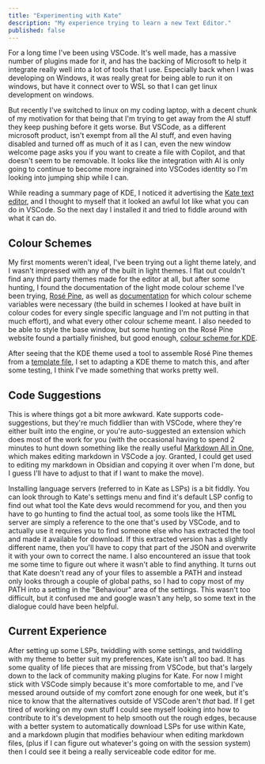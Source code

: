 ```yaml
---
title: "Experimenting with Kate"
description: "My experience trying to learn a new Text Editor."
published: false
---
```


For a long time I've been using VSCode. It's well made, has a massive number of plugins made for it, and has the backing of Microsoft to help it integrate really well into a lot of tools that I use. Especially back when I was developing on Windows, it was really great for being able to run it on windows, but have it connect over to WSL so that I can get linux development on windows.

But recently I've switched to linux on my coding laptop, with a decent chunk of my motivation for that being that I'm trying to get away from the AI stuff they keep pushing before it gets worse. But VSCode, as a different microsoft product, isn't exempt from all the AI stuff, and even having disabled and turned off as much of it as I can, even the new window welcome page asks you if you want to create a file with Copilot, and that doesn't seem to be removable. It looks like the integration with AI is only going to continue to become more ingrained into VSCodes identity so I'm looking into jumping ship while I can.

While reading a summary page of KDE, I noticed it advertising the [Kate text editor](https://kate-editor.org/), and I thought to myself that it looked an awful lot like what you can do in VSCode. So the next day I installed it and tried to fiddle around with what it can do.

## Colour Schemes

My first moments weren't ideal, I've been trying out a light theme lately, and I wasn't impressed with any of the built in light themes. I flat out couldn't find any third party themes made for the editor at all, but after some hunting, I found the documentation of the light mode colour scheme I've been trying, [Rosé Pine](https://rosepinetheme.com/palette/), as well as [documentation](https://docs.kde.org/stable5/en/kate/katepart/color-themes.html) for which colour scheme variables were necessary (the build in schemes I looked at have built in colour codes for every single specific language and I'm not putting in that much effort), and what every other colour scheme meant. I also needed to be able to style the base window, but some hunting on the Rosé Pine website found a partially finished, but good enough, [colour scheme for KDE](https://github.com/ashbork/kde).

After seeing that the KDE theme used a tool to assemble Rosé Pine themes from a [template file](https://github.com/rose-pine/build), I set to adapting a KDE theme to match this, and after some testing, I think I've made something that works pretty well.

## Code Suggestions

This is where things got a bit more awkward. Kate supports code-suggestions, but they're much fiddlier than with VSCode, where they're either built into the engine, or you're auto-suggested an extension which does most of the work for you (with the occasional having to spend 2 minutes to hunt down something like the really useful [Markdown All in One](https://marketplace.visualstudio.com/items?itemName=yzhang.markdown-all-in-one), which makes editing markdown in VSCode a joy. Granted, I could get used to editing my markdown in Obsidian and copying it over when I'm done, but I guess I'll have to adjust to that if I want to make the move).

Installing language servers (referred to in Kate as LSPs) is a bit fiddly. You can look through to Kate's settings menu and find it's default LSP config to find out what tool the Kate devs would recommend for you, and then you have to go hunting to find the actual tool, as some tools like the HTML server are simply a reference to the one that's used by VSCode, and to actually use it requires you to find someone else who has extracted the tool and made it available for download. If this extracted version has a slightly different name, then you'll have to copy that part of the JSON and overwrite it with your own to correct the name. I also encountered an issue that took me some time to figure out where it wasn't able to find anything. It turns out that Kate doesn't read any of your files to assemble a PATH and instead only looks through a couple of global paths, so I had to copy most of my PATH into a setting in the "Behaviour" area of the settings. This wasn't too difficult, but it confused me and google wasn't any help, so some text in the dialogue could have been helpful.

## Current Experience

After setting up some LSPs, twiddling with some settings, and twiddling with my theme to better suit my preferences, Kate isn't all too bad. It has some quality of life pieces that are missing from VSCode, but that's largely down to the lack of community making plugins for Kate. For now I might stick with VSCode simply because it's more comfortable to me, and I've messed around outside of my comfort zone enough for one week, but it's nice to know that the alternatives outside of VSCode aren't *that* bad. If I get tired of working on my own stuff I could see myself looking into how to contribute to it's development to help smooth out the rough edges, because with a better system to automatically download LSPs for use within Kate, and a markdown plugin that modifies behaviour when editing markdown files, (plus if I can figure out whatever's going on with the session system) then I could see it being a really serviceable code editor for me.
